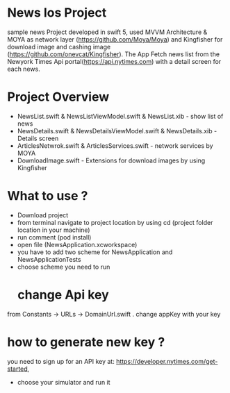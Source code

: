 
# News Ios Project

sample news Project developed in swift 5, used MVVM Architecture & MOYA as network layer (https://github.com/Moya/Moya)
and Kingfisher for download image and cashing image (https://github.com/onevcat/Kingfisher). The App Fetch news list from the Newyork Times Api portal(https://api.nytimes.com) with a detail screen for each news.

# Project Overview

* NewsList.swift & NewsListViewModel.swift & NewsList.xib - show list of news 
* NewsDetails.swift & NewsDetailsViewModel.swift & NewsDetails.xib - Details screen
* ArticlesNetwrok.swift & ArticlesServices.swift - network services by MOYA 
* DownloadImage.swift - Extensions for download images by using Kingfisher

# What to use ?

* Download project 
* from terminal navigate to project location by using cd (project folder location in your machine)
* run comment (pod install)
* open file (NewsApplication.xcworkspace) 
* you have to add two scheme for NewsApplication and NewsApplicationTests 
* choose scheme you need to run
  # change Api key
 from Constants -> URLs -> DomainUrl.swift . change appKey with your key
  # how to generate new key ?
 you need to sign up for an API key at: https://developer.nytimes.com/get-started, 
* choose your simulator and run it 



